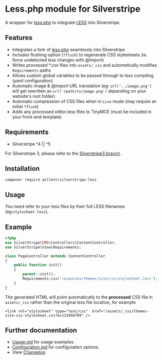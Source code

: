 # Less.php module for Silverstripe

A wrapper for [less.php](https://github.com/wikimedia/less.php) to integrate [LESS](http://lesscss.org/) into Silverstripe.


## Features

- Integrates a fork of [less.php](hhttps://github.com/wikimedia/less.php) seamlessly into Silverstripe
- Includes flushing option (`?flush`) to regenerate CSS stylesheets (ie. force undetected less changes with @import)
- Writes processed *.css files into `assets/_css` and automatically modifies `Requirements` paths
- Allows custom global variables to be passed through to less compiling (yaml configuration)
- Automatic image & @import URL translation (eg: `url('../image.png')` will get rewritten as `url('/path/to/image.png')` depending on your website's root folder)
- Automatic compression of CSS files when in `Live` mode (may require an initial `?flush`)
- Adds any processed editor.less files to TinyMCE (must be included in your front-end template)


## Requirements

- Silverstripe ^4 || ^5

For Silverstripe 3, please refer to the [Silverstripe3 branch](https://github.com/axllent/silverstripe-less/tree/silverstripe3).


## Installation

```
composer require axllent/silverstripe-less
```

## Usage

You need refer to your less files by their full LESS filenames (eg:`stylesheet.less`).

## Example

```php
<?php
use SilverStripe\CMS\Controllers\ContentController;
use SilverStripe\View\Requirements;

class PageController extends ContentController
{
    public function init()
    {
        parent::init();
        Requirements:css('resources/themes/site/css/stylesheet.less');
    }
}
```

The generated HTML will point automatically to the **processed** CSS file in `assets/_css`
rather than the original less file location, for example

```
<link rel="stylesheet" type="text/css"  href="/assets/_css/themes-site-css-stylesheet.css?m=123456789" />
```

## Further documentation

- [Usage.md](docs/en/Usage.md) for usage examples.
- [Configuration.md](docs/en/Configuration.md) for configuration options.
- View [Changelog](CHANGELOG.md)
